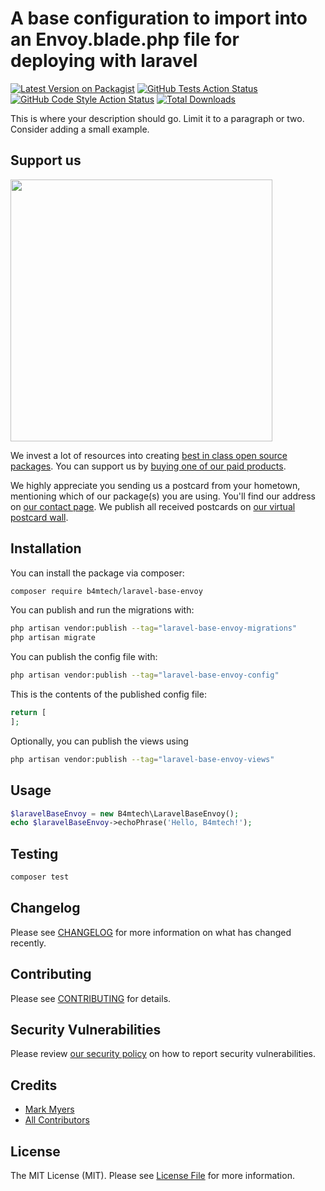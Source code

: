 # A base configuration to import into an Envoy.blade.php file for deploying with laravel

[![Latest Version on Packagist](https://img.shields.io/packagist/v/b4mtech/laravel-base-envoy.svg?style=flat-square)](https://packagist.org/packages/b4mtech/laravel-base-envoy)
[![GitHub Tests Action Status](https://img.shields.io/github/workflow/status/b4mtech/laravel-base-envoy/run-tests?label=tests)](https://github.com/b4mtech/laravel-base-envoy/actions?query=workflow%3Arun-tests+branch%3Amain)
[![GitHub Code Style Action Status](https://img.shields.io/github/workflow/status/b4mtech/laravel-base-envoy/Fix%20PHP%20code%20style%20issues?label=code%20style)](https://github.com/b4mtech/laravel-base-envoy/actions?query=workflow%3A"Fix+PHP+code+style+issues"+branch%3Amain)
[![Total Downloads](https://img.shields.io/packagist/dt/b4mtech/laravel-base-envoy.svg?style=flat-square)](https://packagist.org/packages/b4mtech/laravel-base-envoy)

This is where your description should go. Limit it to a paragraph or two. Consider adding a small example.

## Support us

[<img src="https://github-ads.s3.eu-central-1.amazonaws.com/laravel-base-envoy.jpg?t=1" width="419px" />](https://spatie.be/github-ad-click/laravel-base-envoy)

We invest a lot of resources into creating [best in class open source packages](https://spatie.be/open-source). You can support us by [buying one of our paid products](https://spatie.be/open-source/support-us).

We highly appreciate you sending us a postcard from your hometown, mentioning which of our package(s) you are using. You'll find our address on [our contact page](https://spatie.be/about-us). We publish all received postcards on [our virtual postcard wall](https://spatie.be/open-source/postcards).

## Installation

You can install the package via composer:

```bash
composer require b4mtech/laravel-base-envoy
```

You can publish and run the migrations with:

```bash
php artisan vendor:publish --tag="laravel-base-envoy-migrations"
php artisan migrate
```

You can publish the config file with:

```bash
php artisan vendor:publish --tag="laravel-base-envoy-config"
```

This is the contents of the published config file:

```php
return [
];
```

Optionally, you can publish the views using

```bash
php artisan vendor:publish --tag="laravel-base-envoy-views"
```

## Usage

```php
$laravelBaseEnvoy = new B4mtech\LaravelBaseEnvoy();
echo $laravelBaseEnvoy->echoPhrase('Hello, B4mtech!');
```

## Testing

```bash
composer test
```

## Changelog

Please see [CHANGELOG](CHANGELOG.md) for more information on what has changed recently.

## Contributing

Please see [CONTRIBUTING](CONTRIBUTING.md) for details.

## Security Vulnerabilities

Please review [our security policy](../../security/policy) on how to report security vulnerabilities.

## Credits

- [Mark Myers](https://github.com/b4mtech)
- [All Contributors](../../contributors)

## License

The MIT License (MIT). Please see [License File](LICENSE.md) for more information.

